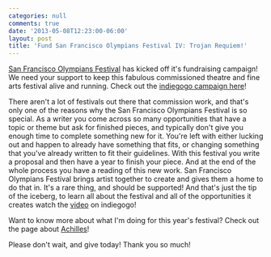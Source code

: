 ```yaml
---
categories: null
comments: true
date: '2013-05-08T12:23:00-06:00'
layout: post
title: 'Fund San Francisco Olympians Festival IV: Trojan Requiem!'
---
```


[San Francisco Olympians Festival](https://www.facebook.com/pages/San-Francisco-Olympians-Festival/282661841972?ref=stream&hc_location=stream) has kicked off it's fundraising campaign! We need your support to keep this fabulous commissioned theatre and fine arts festival alive and running. Check out the [indiegogo campaign here](http://www.indiegogo.com/projects/san-francisco-olympians-festival-iv-trojan-requiem?show_todos=true)!

There aren't a lot of festivals out there that commission work, and that's only one of the reasons why the San Francisco Olympians Festival is so special. As a writer you come across so many opportunities that have a topic or theme but ask for finished pieces, and typically don't give you enough time to complete something new for it. You're left with either lucking out and happen to already have something that fits, or changing something that you've already written to fit their guidelines. With this festival you write a proposal and then have a year to finish your piece. And at the end of the whole process you have a reading of this new work. San Francisco Olympians Festival brings artist together to create and gives them a home to do that in. It's a rare thing, and should be supported! And that's just the tip of the iceberg, to learn all about the festival and all of the opportunities it creates watch the [video](http://www.indiegogo.com/projects/san-francisco-olympians-festival-iv-trojan-requiem?show_todos=true) on indiegogo!

Want to know more about what I'm doing for this year's festival? Check out the page about [Achilles](http://www.sfolympians.com/?page_id=1256)!

 Please don't wait, and give today! Thank you so much!
